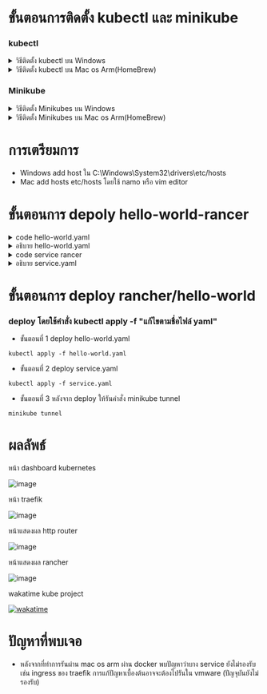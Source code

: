 # ขั้นตอนการติดตั้ง kubectl และ minikube

### kubectl
<details>
  <summary>วิธีติดตั้ง kubectl บน Windows</summary>
  
```
curl.exe -LO "https://dl.k8s.io/release/v1.26.0/bin/windows/amd64/kubectl.exe"
```
  
* add path kubectl ที่ edit the system environment
* check client version

```
kubectl version --client
```
</details>

<details>
  <summary>วิธีติดตั้ง kubectl บน Mac os Arm(HomeBrew)</summary>
  
```
brew install kubectl
```

```
kubectl version --client
```

</details>


### Minikube

<details>
  <summary>วิธีติดตั้ง Minikubes บน Windows</summary>
* download และ install

```
New-Item -Path 'c:\' -Name 'minikube' -ItemType Directory -Force
Invoke-WebRequest -OutFile 'c:\minikube\minikube.exe' -Uri 'https://github.com/kubernetes/minikube/releases/latest/download/minikube-windows-amd64.exe' -UseBasicParsing
```
* command ที่ใช้ set path
```
$oldPath = [Environment]::GetEnvironmentVariable('Path', [EnvironmentVariableTarget]::Machine)
if ($oldPath.Split(';') -inotcontains 'C:\minikube'){ `
  [Environment]::SetEnvironmentVariable('Path', $('{0};C:\minikube' -f $oldPath), [EnvironmentVariableTarget]::Machine) `
}
```

* เช็คว่า minikube สามารถใช้งานได้หรือไม่โดนการพิมcommand บน cmd

```
minikube
```

### ผลลัพธ์

![image](https://user-images.githubusercontent.com/87377798/224981785-1ba2d858-edb7-4c18-ac37-27519fcb90c6.png)

</details>

<details>
  <summary>วิธีติดตั้ง Minikubes บน Mac os Arm(HomeBrew)</summary>
  
```
brew install kubectl
```
  
</details>

# การเตรียมการ 

* Windows add host ใน C:\Windows\System32\drivers\etc/hosts
* Mac add hosts etc/hosts โดยใช้ namo หรือ vim editor

# ขั้นตอนการ depoly hello-world-rancer
<details>
  <summary>code hello-world.yaml</summary>
  
```
apiVersion: apps/v1
kind: Deployment
metadata:
  name: rancher-deployment
  namespace: spcn21
spec:
  replicas: 1
  selector:
    matchLabels:
      app: rancher
  template:
    metadata:
      labels:
        app: rancher
    spec:
      containers:
      - name: rancher
        image: rancher/hello-world
        ports:
        - containerPort: 80
---
apiVersion: v1
kind: Service
metadata:
  name: rancher-service
  labels:
    name: rancher-service
  namespace: spcn21
spec:
  selector:
    app: rancher
  ports:
  - name: http
    port: 80
    protocol: TCP
    targetPort: 80
```
  
</details>
</details>

<details>
  <summary>อธิบาย hello-world.yaml</summary>
  
### YAML ของ Kubernetes คือการรทำ Deployment และ Service ใน Kubernetes cluster

Deployment ชื่อ "rancher-deployment" ถูกกำหนดไว้ใน namespace "spcn21" และระบุว่าจะมี pod ที่มี label "app: rancher" อยู่ 1 ตัว ภายใน template ของ pod จะถูกกำหนดเพิ่มเติม โดยมี container ชื่อ "rancher" ใช้ image "rancher/hello-world" และ กำหนดport 80

Service ชื่อ "rancher-service" ถูกกำหนดไว้ใน namespace เดียวกัน และใช้ label selector "app: rancher" เพื่อ match กับ pod ที่ถูกสร้างโดย Deployment นั้น ๆ Service นี้จะ expose port 80 โดยใช้ protocol TCP และ map ไปที่ targetPort 80 ของ container ภายใน pod ที่มี label "app: rancher" นี้ Service จะใช้เพื่อให้เป็นตัวชื่อมต่อเครือข่ายของ pod ที่สร้างดเวย Deployment นี้ โดยใช้ได้ทั้งภายใน Kubernetes cluster และภายนอก cluster ตามที่กำหนดไว้ในเงื่อนไขของ Service นี้
  
</details>

<details>
  <summary>code service rancer</summary>
  
```
apiVersion: traefik.containo.us/v1alpha1
kind: IngressRoute
metadata:
  name: service-ingress
  namespace: spcn21
spec:
  entryPoints:
    - web
    - websecure
  routes:
  - match: Host(`web.spcn21.local`)
    kind: Rule
    services:
    - name: rancher-service
      port: 80

```
</details>

<details>
  <summary>อธิบาย service.yaml</summary>
  
### YAML ที่อธิบายการสร้าง IngressRoute ใน Kubernetes โดยใช้ Traefik Ingress Controller ในการติดต่อระหว่าง Service กับ Ingress Controller และเชื่อมต่อกับ EntryPoints ต่างๆที่ถูกกำหนดไว้

IngressRoute ชื่อ "service-ingress" ถูกกำหนดไว้ใน namespace "spcn21" โดยมี entryPoints สองตัวคือ "web" และ "websecure" เพื่อให้ Ingress Controller ของ Traefik รับรู้ว่าจะส่ง HTTP request มาที่ EntryPoints ตัวไหนของ Ingress Controller นี้โดยจะต้องมีการกำหนด Certificate สำหรับ EntryPoints "websecure" ด้วย

มี route เดียวที่ตรงกับ Host(web.spcn21.local) โดยใช้ kind: Rule และให้ forward ไปยัง Service ที่ชื่อว่า "rancher-service" โดยเปิด port 80 ภายใน container ซึ่งถูกกำหนดไว้ใน namespace "spcn21" โดย Service จะส่ง traffic ไปยัง Pod ที่ตรงกับ selector ของ Service นี้ใน namespace เดียวกันกับ Service นั้นๆ
  
</details>

# ขั้นตอนการ deploy rancher/hello-world
### deploy โดยใช้คำสั่ง kubectl apply -f "แก้ไขตามชื่อไฟล์ yaml"
* ขั้นตอนที่ 1 deploy hello-world.yaml
```
kubectl apply -f hello-world.yaml
```
* ขั้นตอนที่ 2 deploy service.yaml
```
kubectl apply -f service.yaml
```
* ขั้นตอนที่ 3 หลังจาก deploy ให้รันคำสั่ง minikube tunnel
```
minikube tunnel
```
# ผลลัพธ์
หน้า dashboard kubernetes

![image](https://user-images.githubusercontent.com/87377798/226121006-93e390b0-5218-45ee-a54c-56df1bfd6431.png)

หน้า traefik

![image](https://user-images.githubusercontent.com/87377798/226121043-31aee760-34c0-4b09-ae0a-148b0a1591ba.png)

หน้าแสดงผล http router

![image](https://user-images.githubusercontent.com/87377798/226121071-a571cccc-8fee-4f6e-b080-e4359f441668.png)

หน้าแสดงผล rancher

![image](https://user-images.githubusercontent.com/87377798/226121126-507233c4-dd09-44ed-ae33-9f6d62c54f29.png)

wakatime kube project

[![wakatime](https://wakatime.com/badge/github/SiwakornEDZ/Kube.svg)](https://wakatime.com/badge/github/SiwakornEDZ/Kube)

# ปัญหาที่พบเจอ

* หลังจากที่ทำการรันผ่าน mac os arm ผ่าน docker พบปัญหาว่าบาง service ยังไม่รองรับเช่น ingress ของ traefik การแก้ปัญหาเบื้องต้นอาจจะต้องไปรันใน vmware (ปัญจุบันยังไม่รองรับ)

